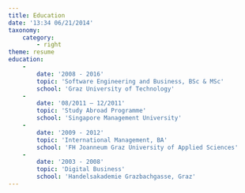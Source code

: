 ```yaml
---
title: Education
date: '13:34 06/21/2014'
taxonomy:
    category:
        - right
theme: resume
education:
    -
        date: '2008 - 2016'
        topic: 'Software Engineering and Business, BSc & MSc'
        school: 'Graz University of Technology'
    -
        date: '08/2011 – 12/2011'
        topic: 'Study Abroad Programme'
        school: 'Singapore Management University'
    -
        date: '2009 - 2012'
        topic: 'International Management, BA'
        school: 'FH Joanneum Graz University of Applied Sciences'
    -
        date: '2003 - 2008'
        topic: 'Digital Business'
        school: 'Handelsakademie Grazbachgasse, Graz'
---
```


